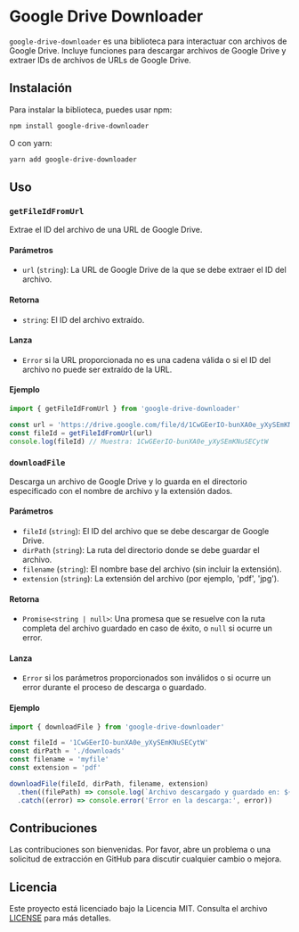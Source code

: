 # Google Drive Downloader

`google-drive-downloader` es una biblioteca para interactuar con archivos de Google Drive. Incluye funciones para descargar archivos de Google Drive y extraer IDs de archivos de URLs de Google Drive.

## Instalación

Para instalar la biblioteca, puedes usar npm:

```bash
npm install google-drive-downloader
```

O con yarn:

```bash
yarn add google-drive-downloader
```

## Uso

### `getFileIdFromUrl`

Extrae el ID del archivo de una URL de Google Drive.

#### Parámetros

- `url` (`string`): La URL de Google Drive de la que se debe extraer el ID del archivo.

#### Retorna

- `string`: El ID del archivo extraído.

#### Lanza

- `Error` si la URL proporcionada no es una cadena válida o si el ID del archivo no puede ser extraído de la URL.

#### Ejemplo

```javascript
import { getFileIdFromUrl } from 'google-drive-downloader'

const url = 'https://drive.google.com/file/d/1CwGEerIO-bunXA0e_yXySEmKNuSECytW/view?usp=sharing'
const fileId = getFileIdFromUrl(url)
console.log(fileId) // Muestra: 1CwGEerIO-bunXA0e_yXySEmKNuSECytW
```

### `downloadFile`

Descarga un archivo de Google Drive y lo guarda en el directorio especificado con el nombre de archivo y la extensión dados.

#### Parámetros

- `fileId` (`string`): El ID del archivo que se debe descargar de Google Drive.
- `dirPath` (`string`): La ruta del directorio donde se debe guardar el archivo.
- `filename` (`string`): El nombre base del archivo (sin incluir la extensión).
- `extension` (`string`): La extensión del archivo (por ejemplo, 'pdf', 'jpg').

#### Retorna

- `Promise<string | null>`: Una promesa que se resuelve con la ruta completa del archivo guardado en caso de éxito, o `null` si ocurre un error.

#### Lanza

- `Error` si los parámetros proporcionados son inválidos o si ocurre un error durante el proceso de descarga o guardado.

#### Ejemplo

```javascript
import { downloadFile } from 'google-drive-downloader'

const fileId = '1CwGEerIO-bunXA0e_yXySEmKNuSECytW'
const dirPath = './downloads'
const filename = 'myfile'
const extension = 'pdf'

downloadFile(fileId, dirPath, filename, extension)
  .then((filePath) => console.log(`Archivo descargado y guardado en: ${filePath}`))
  .catch((error) => console.error('Error en la descarga:', error))
```

## Contribuciones

Las contribuciones son bienvenidas. Por favor, abre un problema o una solicitud de extracción en GitHub para discutir cualquier cambio o mejora.

## Licencia

Este proyecto está licenciado bajo la Licencia MIT. Consulta el archivo [LICENSE](LICENSE.md) para más detalles.
